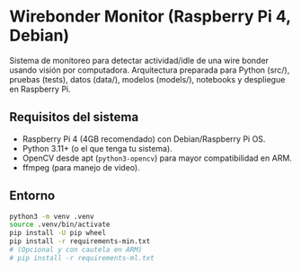 # Wirebonder Monitor (Raspberry Pi 4, Debian)

Sistema de monitoreo para detectar actividad/idle de una wire bonder usando visión por computadora.
Arquitectura preparada para Python (src/), pruebas (tests), datos (data/), modelos (models/),
notebooks y despliegue en Raspberry Pi.

## Requisitos del sistema
- Raspberry Pi 4 (4GB recomendado) con Debian/Raspberry Pi OS.
- Python 3.11+ (o el que tenga tu sistema).
- OpenCV desde apt (`python3-opencv`) para mayor compatibilidad en ARM.
- ffmpeg (para manejo de video).

## Entorno
```bash
python3 -m venv .venv
source .venv/bin/activate
pip install -U pip wheel
pip install -r requirements-min.txt
# (Opcional y con cautela en ARM)
# pip install -r requirements-ml.txt
